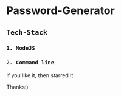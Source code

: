 # Password-Generator

## `Tech-Stack`
### `1. NodeJS`
### `2. Command line`

If you like it, then starred it.

Thanks:)
